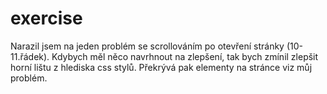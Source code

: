 # exercise
Narazil jsem na jeden problém se scrollováním po otevření stránky (10-11.řádek). 
Kdybych měl něco navrhnout na zlepšení, tak bych zmínil zlepšit horní lištu z hlediska css stylů. Překrývá pak elementy na stránce viz můj problém.
